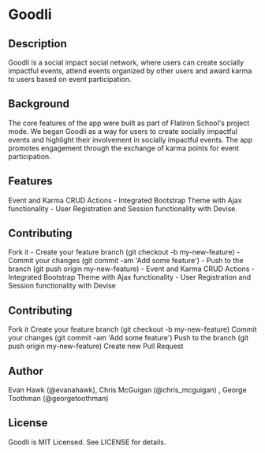 # Goodli

## Description

Goodli is a social impact social network, where users can create socially impactful events, attend events organized by other users and award karma to users based on event participation.

## Background

The core features of the app were built as part of Flatiron School's project mode. We began Goodli as a way for users to create socially impactful events and highlight their involvement in socially impactful events. The app promotes engagement through the exchange of karma points for event participation.

## Features

Event and Karma CRUD Actions - Integrated Bootstrap Theme with Ajax functionality - User Registration and Session functionality with Devise.


## Contributing

Fork it -
Create your feature branch (git checkout -b my-new-feature) -
Commit your changes (git commit -am 'Add some feature') -
Push to the branch (git push origin my-new-feature) -
Event and Karma CRUD Actions -  Integrated Bootstrap Theme with Ajax functionality - User Registration and Session functionality with Devise

## Contributing

Fork it
Create your feature branch (git checkout -b my-new-feature)
Commit your changes (git commit -am 'Add some feature')
Push to the branch (git push origin my-new-feature)
Create new Pull Request

## Author

Evan Hawk (@evanahawk), Chris McGuigan (@chris_mcguigan) , George Toothman (@georgetoothman)

## License

Goodli is MIT Licensed. See LICENSE for details.
